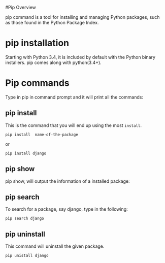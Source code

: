 #Pip Overview

pip command is a tool for installing and managing Python packages, such as
those found in the Python Package Index.

# pip installation

Starting with Python 3.4, it is included by default with the Python binary installers. 
pip comes along with python(3.4+).

# Pip commands

Type in pip in command prompt and it will print all the commands:


## pip install

This is the command that you will end up using the most `install`.

`pip install  name-of-the-package`

or

`pip install django`



## pip show

pip show, will output the information of a installed package:


## pip search

To search for a package, say django, type in the following:

`pip search django`


## pip uninstall

This command will uninstall the given package.

`pip unistall django`

